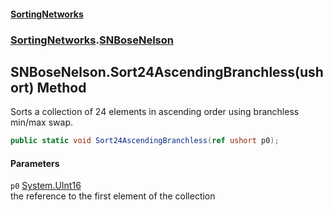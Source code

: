#### [SortingNetworks](./index.md 'index')
### [SortingNetworks](./SortingNetworks.md 'SortingNetworks').[SNBoseNelson](./SortingNetworks-SNBoseNelson.md 'SortingNetworks.SNBoseNelson')
## SNBoseNelson.Sort24AscendingBranchless(ushort) Method
Sorts a collection of 24 elements in ascending order using branchless min/max swap.  
```csharp
public static void Sort24AscendingBranchless(ref ushort p0);
```
#### Parameters
<a name='SortingNetworks-SNBoseNelson-Sort24AscendingBranchless(ushort)-p0'></a>
`p0` [System.UInt16](https://docs.microsoft.com/en-us/dotnet/api/System.UInt16 'System.UInt16')  
the reference to the first element of the collection  
  
